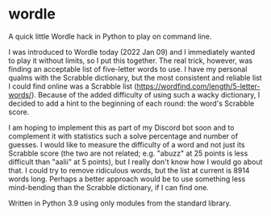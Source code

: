 # wordle
A quick little Wordle hack in Python to play on command line.

I was introduced to Wordle today (2022 Jan 09) and I immediately wanted to play it without limits, so I put this together. The real trick, however, was finding an acceptable list of five-letter words to use. I have my personal qualms with the Scrabble dictionary, but the most consistent and reliable list I could find online was a Scrabble list (https://wordfind.com/length/5-letter-words/). Because of the added difficulty of using such a wacky dictionary, I decided to add a hint to the beginning of each round: the word's Scrabble score.

I am hoping to implement this as part of my Discord bot soon and to complement it with statistics such a solve percentage and number of guesses. I would like to measure the difficulty of a word and not just its Scrabble score (the two are not related; e.g. "abuzz" at 25 points is less difficult than "aalii" at 5 points), but I really don't know how I would go about that. I could try to remove ridiculous words, but the list at current is 8914 words long. Perhaps a better approach would be to use something less mind-bending than the Scrabble dictionary, if I can find one.

Written in Python 3.9 using only modules from the standard library.
